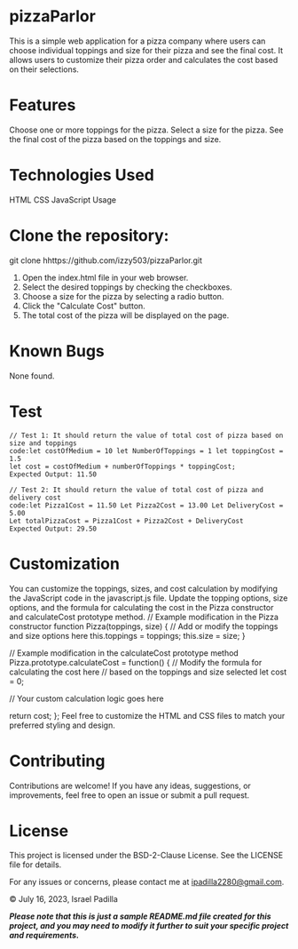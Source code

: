# pizzaParlor

This is a simple web application for a pizza company where users can choose individual toppings and size for their pizza and see the final cost. It allows users to customize their pizza order and calculates the cost based on their selections.

# Features

Choose one or more toppings for the pizza.
Select a size for the pizza.
See the final cost of the pizza based on the toppings and size.

# Technologies Used

HTML
CSS
JavaScript
Usage

# Clone the repository:

git clone hhttps://github.com/izzy503/pizzaParlor.git

1. Open the index.html file in your web browser.
2. Select the desired toppings by checking the checkboxes.
3. Choose a size for the pizza by selecting a radio button.
4. Click the "Calculate Cost" button.
5. The total cost of the pizza will be displayed on the page.

# Known Bugs

None found.

# Test
    // Test 1: It should return the value of total cost of pizza based on size and toppings
    code:let costOfMedium = 10 let NumberOfToppings = 1 let toppingCost = 1.5 
    let cost = costOfMedium + numberOfToppings * toppingCost;
    Expected Output: 11.50

    // Test 2: It should return the value of total cost of pizza and delivery cost
    code:let Pizza1Cost = 11.50 Let Pizza2Cost = 13.00 Let DeliveryCost = 5.00
    Let totalPizzaCost = Pizza1Cost + Pizza2Cost + DeliveryCost 
    Expected Output: 29.50
    
# Customization

You can customize the toppings, sizes, and cost calculation by modifying the JavaScript code in the javascript.js file. Update the topping options, size options, and the formula for calculating the cost in the Pizza constructor and calculateCost prototype method.
// Example modification in the Pizza constructor
function Pizza(toppings, size) {
  // Add or modify the toppings and size options here
  this.toppings = toppings;
  this.size = size;
}

// Example modification in the calculateCost prototype method
Pizza.prototype.calculateCost = function() {
  // Modify the formula for calculating the cost here
  // based on the toppings and size selected
  let cost = 0;

  // Your custom calculation logic goes here

  return cost;
};
Feel free to customize the HTML and CSS files to match your preferred styling and design.

# Contributing

Contributions are welcome! If you have any ideas, suggestions, or improvements, feel free to open an issue or submit a pull request.

# License

This project is licensed under the BSD-2-Clause License. See the LICENSE file for details.

For any issues or concerns, please contact me at ipadilla2280@gmail.com.

© July 16, 2023, Israel Padilla

***Please note that this is just a sample README.md file created for this project, and you may need to modify it further to suit your specific project and requirements.***